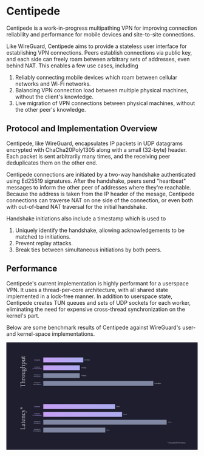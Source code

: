 # Centipede

Centipede is a work-in-progress multipathing VPN for improving connection reliability and performance for mobile devices and site-to-site connections.

Like WireGuard, Centipede aims to provide a stateless user interface for establishing VPN connections.
Peers establish connections via public key, and each side can freely roam between arbitrary sets of addresses, even behind NAT.
This enables a few use cases, including

1. Reliably connecting mobile devices which roam between cellular networks and Wi-Fi networks.
2. Balancing VPN connection load between multiple physical machines, without the client's knowledge.
3. Live migration of VPN connections between physical machines, without the other peer's knowledge.

## Protocol and Implementation Overview

Centipede, like WireGuard, encapsulates IP packets in UDP datagrams encrypted with ChaCha20Poly1305 along with a small (32-byte) header.
Each packet is sent arbitrarily many times, and the receiving peer deduplicates them on the other end.

Centipede connections are initiated by a two-way handshake authenticated using Ed25519 signatures.
After the handshake, peers send "heartbeat" messages to inform the other peer of addresses where they're reachable.
Because the address is taken from the IP header of the mesage,
Centipede connections can traverse NAT on one side of the connection,
or even both with out-of-band NAT traversal for the initial handshake.

Handshake initiations also include a timestamp which is used to

1. Uniquely identify the handshake, allowing acknowledgements to be matched to initiations.
2. Prevent replay attacks.
3. Break ties between simultaneous initiations by both peers.

## Performance

Centipede's current implementation is highly performant for a userspace VPN.
It uses a thread-per-core architecture, with all shared state implemented in a lock-free manner.
In addition to userspace state, Centipede creates TUN queues and sets of UDP sockets for each worker, eliminating the need for expensive cross-thread synchronization on the kernel's part.

Below are some benchmark results of Centipede against WireGuard's user- and kernel-space implementations.

![Benchmark results ](./benchmark.png)